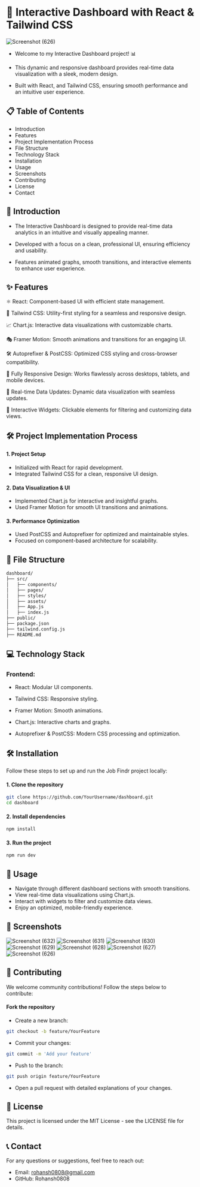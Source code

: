 #  🚀 Interactive Dashboard with React & Tailwind CSS

![Screenshot (626)](https://github.com/user-attachments/assets/3d62318b-b771-42bd-bc17-9542b5b0c1fb)

- Welcome to my Interactive Dashboard project! 📊

- This dynamic and responsive dashboard provides real-time data visualization with a sleek, modern design.

- Built with React, and Tailwind CSS, ensuring smooth performance and an intuitive user experience.

## 📋 Table of Contents
- Introduction
- Features
- Project Implementation Process
- File Structure
- Technology Stack
- Installation
- Usage
- Screenshots
- Contributing
- License
- Contact

## 📘 Introduction

- The Interactive Dashboard is designed to provide real-time data analytics in an intuitive and visually appealing manner.

- Developed with a focus on a clean, professional UI, ensuring efficiency and usability.

- Features animated graphs, smooth transitions, and interactive elements to enhance user experience.

## ✨ Features

⚛️ React: Component-based UI with efficient state management.

🎨 Tailwind CSS: Utility-first styling for a seamless and responsive design.

📈 Chart.js: Interactive data visualizations with customizable charts.

🎭 Framer Motion: Smooth animations and transitions for an engaging UI.

🛠 Autoprefixer & PostCSS: Optimized CSS styling and cross-browser compatibility.

📱 Fully Responsive Design: Works flawlessly across desktops, tablets, and mobile devices.

🚀 Real-time Data Updates: Dynamic data visualization with seamless updates.

🔄 Interactive Widgets: Clickable elements for filtering and customizing data views.

## 🛠 Project Implementation Process

#### 1. Project Setup
- Initialized with React for rapid development.
- Integrated Tailwind CSS for a clean, responsive UI design.

#### 2. Data Visualization & UI
- Implemented Chart.js for interactive and insightful graphs.
- Used Framer Motion for smooth UI transitions and animations.


#### 3. Performance Optimization
- Used PostCSS and Autoprefixer for optimized and maintainable styles.
- Focused on component-based architecture for scalability.



## 📁 File Structure

```bash
dashboard/
├── src/
│   ├── components/
│   ├── pages/
│   ├── styles/
│   ├── assets/
│   ├── App.js
│   ├── index.js
├── public/
├── package.json
├── tailwind.config.js
├── README.md
```

## 💻 Technology Stack

### Frontend:
- React: Modular UI components.

- Tailwind CSS: Responsive styling.

- Framer Motion: Smooth animations.

- Chart.js: Interactive charts and graphs.

- Autoprefixer & PostCSS: Modern CSS processing and optimization.


## 🛠 Installation

Follow these steps to set up and run the Job Findr project locally:

#### 1. Clone the repository
```bash
git clone https://github.com/YourUsername/dashboard.git
cd dashboard
```

#### 2. Install dependencies

```bash
npm install
```

#### 3. Run the project

```bash
npm run dev
```

## 🚀 Usage
- Navigate through different dashboard sections with smooth transitions.
- View real-time data visualizations using Chart.js.
- Interact with widgets to filter and customize data views.
- Enjoy an optimized, mobile-friendly experience.

## 📸 Screenshots

![Screenshot (632)](https://github.com/user-attachments/assets/790e28f3-ef31-4207-b67d-4169350a680d)
![Screenshot (631)](https://github.com/user-attachments/assets/afac371f-329f-4c71-b919-f08781c48a15)
![Screenshot (630)](https://github.com/user-attachments/assets/ba19dc32-c848-454b-acb5-6fccea6676b2)
![Screenshot (629)](https://github.com/user-attachments/assets/cf3332a1-d27f-4952-9a85-a3650f4b030b)
![Screenshot (628)](https://github.com/user-attachments/assets/18c1285d-0b50-46a4-b93a-2c05c6e95026)
![Screenshot (627)](https://github.com/user-attachments/assets/aa1c7178-873e-4de0-9e9b-2f77bb3668f9)
![Screenshot (626)](https://github.com/user-attachments/assets/cd9f7886-d0c2-42a5-baa9-220752c1e242)


## 🤝 Contributing
We welcome community contributions! Follow the steps below to contribute:

#### Fork the repository
- Create a new branch:
```bash
git checkout -b feature/YourFeature
```

- Commit your changes:
```bash
git commit -m 'Add your feature'
```

- Push to the branch:
```bash
git push origin feature/YourFeature
```

- Open a pull request with detailed explanations of your changes.

## 📄 License

This project is licensed under the MIT License - see the LICENSE file for details.

## 📞 Contact
For any questions or suggestions, feel free to reach out:

- Email: rohansh0808@gmail.com
- GitHub: Rohansh0808
